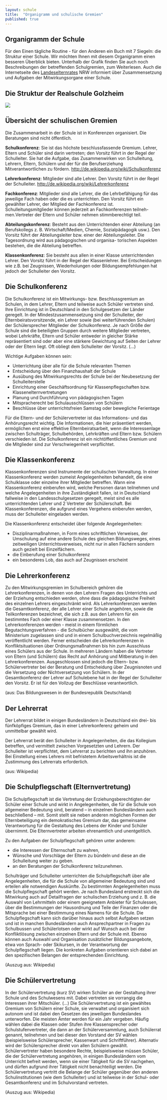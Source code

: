 ```yaml
---
layout: schule
title:  "Organigramm und schulische Gremien"
published: true
---
```


## Organigramm der Schule

Für den Einen tägliche Routine - für den Anderen ein Buch mit 7 Siegeln: die Struktur einer Schule. Wir möchten Ihnen mit diesem Organigramm einen besseren Überblick bieten. Unterhalb der Grafik finden Sie auch noch Beschreibungen der betreffenden Schulgremien, zum Weiterlesen. Auch die Internetseite des [Landeselternrates](http://www.ler-nrw.de/index.htm) NRW informiert über Zusammensetzung und Aufgaben der Mitwirkungsorgane einer Schule. 

## Die Struktur der Realschule Golzheim

<img src="img/organigramm-maaen-2-als-bild.jpg" />


## Übersicht der schulischen Gremien

Die Zusammenarbeit in der Schule ist in Konferenzen organisiert. Die Beratungen sind nicht öffentlich. 

**Schulkonferenz**: Sie ist das höchste beschlussfassende Gremium. Lehrer, Eltern und Schüler sind darin vertreten; den Vorsitz führt in der Regel der Schulleiter. Sie hat die Aufgabe, das Zusammenwirken von Schulleitung, Lehrern, Eltern, Schülern und der für die Berufserziehung Mitverantwortlichen zu fördern. http://de.wikipedia.org/wiki/Schulkonferenz

**Lehrerkonferenz**: Mitglieder sind alle Lehrer. Den Vorsitz führt in der Regel der Schulleiter. http://de.wikipedia.org/wiki/Lehrerkonferenz

**Fachkonferenz**: Mitglieder sind alle Lehrer, die die Lehrbefähigung für das jeweilige Fach haben oder die es unterrichten. Den Vorsitz führt ein gewählter Lehrer, der Mitglied der Fachkonferenz ist. Schulleitungsmitglieder können jederzeit an Fachkonferenzen teilneh-
men.Vertreter der Eltern und Schüler nehmen stimmberechtigt teil. 

**Abteilungskonferenz**: Besteht aus den Unterrichtenden einer Abteilung (an Berufskollegs z. B. Wirtschaft/Medien, Chemie, Sozialpädagogik usw.). Den Vorsitz führt der Abteilungsleiter bzw. einer der Abteilungsleiter. Die Tagesordnung wird aus pädagogischen und organisa-
torischen Aspekten bestehen, die die Abteilung betreffen. 

**Klassenkonferenz**: Sie besteht aus allen in einer Klasse unterrichtenden Lehrer. Den Vorsitz führt in der Regel der Klassenlehrer. Bei Entscheidungen wie z.B. bei Zeugnissen, Wiederholungen oder Bildungsempfehlungen hat jedoch der Schulleiter den Vorsitz. 

## Die Schulkonferenz

Die Schulkonferenz ist ein Mitwirkungs- bzw. Beschlussgremium an Schulen, in dem Lehrer, Eltern und teilweise auch Schüler vertreten sind. Ihre Einrichtung ist in Deutschland in den Schulgesetzen der Länder geregelt. In der Mindestzusammensetzung sind der Schulleiter, der Elternbeiratsvorsitzende, ein Lehrer sowie (bei weiterführenden Schulen) der Schülersprecher Mitglieder der Schulkonferenz. Je nach Größe der Schule sind die beteiligten Gruppen durch weitere Mitglieder vertreten, wobei Lehrkräfte, Eltern und Schüler entweder in gleicher Stärke repräsentiert sind oder aber eine stärkere Gewichtung auf Seiten der Lehrer oder der Eltern liegt. Oft obliegt dem Schulleiter der Vorsitz. (...)

Wichtige Aufgaben können sein:

- Unterrichtung über alle für die Schule relevanten Themen 
- Entscheidung über den Finanzhaushalt der Schule 
- Ausübung des Mitwirkungsrechts der Schule bei der Neubesetzung der Schulleiterstelle 
- Einrichtung einer Geschäftsordnung für Klassenpflegschaften bzw. Klassenelternvertretungen 
- Planung und Durchführung von pädagogischen Tagen 
- Mitspracherecht bei Schulausschlüssen von Schülern 
- Beschlüsse über unterrichtsfreien Samstag oder bewegliche Ferientage 

Für die Eltern- und der Schülervertreter ist das Informations- und das Anhörungsrecht wichtig. Die Informationen, die hier präsentiert werden, ermöglichen erst eine effektive Elternbeiratsarbeit, wenn die Interessenlage zwischen Schulträger, Schulbehörden, Lehrkräften und Eltern bzw. Schülern verschieden ist. Die Schulkonferenz ist ein nichtöffentliches Gremium und die Mitglieder sind zur Verschwiegenheit verpflichtet.

## Die Klassenkonferenz

Klassenkonferenzen sind Instrumente der schulischen Verwaltung. In einer Klassenkonferenz werden zumeist Angelegenheiten behandelt, die eine Schulklasse oder einzelne ihrer Mitglieder betreffen. Wann eine Klassenkonferenz einberufen wird, welche Personen daran teilnehmen und welche Angelegenheiten in ihre Zuständigkeit fallen, ist in Deutschland fallweise in den Landesschulgesetzen geregelt, meist sind es alle unterrichtenden Lehrer und 2 Vertreter der Schülerschaft. Bei Klassenkonferenzen, die aufgrund eines Vergehens einberufen werden, muss der Schulleiter eingeladen werden.

Die Klassenkonferenz entscheidet über folgende Angelegenheiten:

- Disziplinarmaßnahmen, in Form eines schriftlichen Verweises, der Umschulung auf eine andere Schule des gleichen Bildungsweges, eines zeitweiligen Unterrichtsverweises, nicht nur in allen Fächern sondern auch gezielt bei Einzelfächern. 
- die Einberufung einer Schulkonferenz 
- ein besonderes Lob, das auch auf Zeugnissen erscheint 

## Die Lehrerkonferenz

Zu den Mitwirkungsgremien im Schulbereich gehören die Lehrerkonferenzen, in denen von den Lehrern Fragen des Unterrichts und der Erziehung entschieden werden, ohne dass die pädagogische Freiheit des einzelnen Lehrers eingeschränkt wird. Als Lehrerkonferenzen werden die Gesamtkonferenz, der alle Lehrer einer Schule angehören, sowie die Teilkonferenzen bezeichnet, die sich z.B. aus den Lehrern für ein bestimmtes Fach oder einer Klasse zusammensetzen. In den Lehrerkonferenzen werden - meist in einem förmlichen Begutachtungsverfahren - die Schulbücher ausgewählt, die vom Ministerium zugelassen sind und in einem Schulbuchverzeichnis regelmäßig veröffentlicht werden. Ferner entscheiden die Lehrerkonferenzen in Konfliktsituationen über Ordnungsmaßnahmen bis hin zum Ausschluss eines Schülers aus der Schule. In mehreren Ländern haben die Vertreter von Eltern (und Schülern) das Recht auf Anhörung und Mitberatung in den Lehrerkonferenzen. Ausgeschlossen sind jedoch die Eltern- bzw. Schülervertreter bei der Beratung und Entscheidung über Zeugnisnoten und die Versetzung oder Nichtversetzung von Schülern. In der Gesamtkonferenz der Lehrer auf Schulebene hat in der Regel der Schulleiter den Vorsitz. Er ist für den Vollzug der Beschlüsse verantwortlich.

(aus: Das Bildungswesen in der Bundesrepublik Deutschland)

## Der Lehrerrat

Der Lehrerrat bildet in einigen Bundesländern in Deutschland ein drei- bis fünfköpfiges Gremium, das in einer Lehrerkonferenz geheim und unmittelbar gewählt wird.

Der Lehrerrat berät den Schulleiter in Angelegenheiten, die das Kollegium betreffen, und vermittelt zwischen Vorgesetzten und Lehrern. Der Schulleiter ist verpflichtet, dem Lehrerrat zu berichten und ihn anzuhören. Bei Einstellung eines Lehrers mit befristetem Arbeitsverhältnis ist die Zustimmung des Lehrerrats erforderlich.

(aus: Wikipedia)

## Die Schulpflegschaft (Elternvertretung)

Die Schulpflegschaft ist die Vertretung der Erziehungsberechtigten der Schüler einer Schule und wirkt in Angelegenheiten, die für die Schule von allgemeiner Bedeutung sind, beratend – in einzelnen Bundesländern auch beschließend – mit. Somit stellt sie neben anderen möglichen Formen der Elternbeteiligung ein demokratisches Gremium dar, das gemeinsame Verantwortung für die Gestaltung des Lebens der Kinder und Schüler übernimmt. Die Elternvertreter arbeiten ehrenamtlich und unentgeltlich.

Zu den Aufgaben der Schulpflegschaft gehören unter anderem:

- die Interessen der Elternschaft zu wahren, 
- Wünsche und Vorschläge der Eltern zu bündeln und diese an die Schulleitung weiter zu geben. 
- an den Beratungen der Schulkonferenz teilzunehmen. 

Schulträger und Schulleiter unterrichten die Schulpflegschaft über alle Angelegenheiten, die für die Schule von allgemeiner Bedeutung sind und erteilen alle notwendigen Auskünfte. Zu bestimmten Angelegenheiten muss die Schulpflegschaft gehört werden. Je nach Bundesland erstreckt sich die Mitwirkung auch auf Detailfragen der schulischen Erziehung und z. B. die Auswahl von Lehrmitteln oder einem geeignetem Anbieter für Schulessen, über die Bestimmungen der Hausordnung und Teile der Finanzen oder die Mitsprache bei einer Bestimmung eines Namens für die Schule. Die Schulpflegschaft kann sich darüber hinaus auch selbst Aufgaben setzen und ist in manchen Bundesländern auch Ansprechpartner in Fragen zu Schulbussen und Schülerlotsen oder wirkt auf Wunsch auch bei der Konfliktlösung zwischen einzelnen Eltern und der Schule mit. Ebenso können auch Auswahl und Organisation zusätzlicher Bildungsangebote, etwa von Sprach- oder Skikursen, in der Verantwortung der Schulpflegschaft liegen. Die konkreten Aufgaben orientieren sich dabei an den spezifischen Belangen der entsprechenden Einrichtung.

(Auszug aus: Wikipedia)

## Die Schülervertretung

In der Schülervertretung (kurz SV) wirken Schüler an der Gestaltung ihrer Schule und des Schulwesens mit. Dabei vertreten sie vorrangig die Interessen ihrer Mitschüler. (...) Die Schülervertretung ist ein gewähltes Gremium von Schülern einer Schule, sie verwaltet und organisiert sich autonom und ist dabei den Gesetzen des jeweiligen Bundeslandes unterworfen. Die meisten Ämter werden für ein Jahr vergeben. Häufig wählen dabei die Klassen oder Stufen ihre Klassensprecher oder Schulstufenvertreter, die dann an der Schülerversammlung, auch Schülerrat genannt, teilnehmen und bei dieser den Vorstand der SV wählen (beispielsweise Schülersprecher, Kassenwart und Schriftführer). Alternativ wird der Schülersprecher direkt von allen Schülern gewählt. Schülervertreter haben besondere Rechte, beispielsweise müssen Schüler, die der Schülervertretung angehören, in einigen Bundesländern vom Unterricht befreit werden, wenn sie einer Tätigkeit für die SV nachgehen, und dürfen aufgrund ihrer Tätigkeit nicht benachteiligt werden. Die Schülervertretung vertritt die Belange der Schüler gegenüber den anderen Schulinstitutionen (wie dem Schulleiter) und ist teilweise in der Schul- oder Gesamtkonferenz und im Schulvorstand vertreten.

(Auszug aus: Wikipedia)


